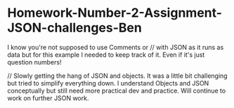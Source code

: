 # Homework-Number-2-Assignment-JSON-challenges-Ben

I know you're not supposed to use Comments or // with JSON as it runs as data but for this example I needed to keep track of it. Even if it's just question numbers!

// Slowly getting the hang of JSON and objects. It was a little bit challenging but tried to simplify everything down. I understand Objects and JSON conceptually but still need more practical dev and practice. Will continue to work on further JSON work.  
